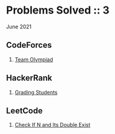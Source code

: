 # Problems Solved :: 3
June 2021

CodeForces
-----------------
1. [Team Olympiad](https://codeforces.com/problemset/problem/490/A)

HackerRank
-----------------
1. [Grading Students](https://www.hackerrank.com/challenges/grading/problem)

LeetCode
-----------------
1. [Check If N and Its Double Exist](https://leetcode.com/explore/learn/card/fun-with-arrays/527/searching-for-items-in-an-array/3250/)